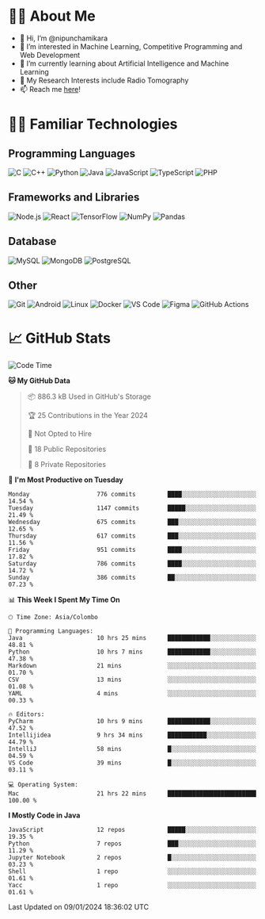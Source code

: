 # 🙋‍♂️ About Me
- 👋 Hi, I’m @nipunchamikara
- 👀 I’m interested in Machine Learning, Competitive Programming and Web Development
- 🌱 I’m currently learning about Artificial Intelligence and Machine Learning
- 📜 My Research Interests include Radio Tomography
- 📫 Reach me [here](mailto:nipunchamikara@yahoo.com)!

# 👨‍💻 Familiar Technologies

## Programming Languages
![C](https://img.icons8.com/color/48/000000/c-programming.png "C")
![C++](https://img.icons8.com/color/48/000000/c-plus-plus-logo.png "C++")
![Python](https://img.icons8.com/color/48/000000/python.png "Python")
![Java](https://img.icons8.com/color/48/000000/java-coffee-cup-logo.png "Java")
![JavaScript](https://img.icons8.com/color/48/000000/javascript.png "JavaScript")
![TypeScript](https://img.icons8.com/color/48/000000/typescript.png "TypeScript")
![PHP](https://img.icons8.com/officel/48/000000/php-logo.png "PHP")

## Frameworks and Libraries
![Node.js](https://img.icons8.com/color/48/000000/nodejs.png "Node.js")
![React](https://img.icons8.com/officel/48/000000/react.png "React")
![TensorFlow](https://img.icons8.com/color/48/000000/tensorflow.png "TensorFlow")
![NumPy](https://img.icons8.com/color/48/000000/numpy.png "NumPy")
![Pandas](https://img.icons8.com/color/48/000000/pandas.png "Pandas")

## Database
![MySQL](https://img.icons8.com/color/48/000000/mysql-logo.png "MySQL")
![MongoDB](https://img.icons8.com/color/48/000000/mongodb.png "MongoDB")
![PostgreSQL](https://img.icons8.com/color/48/000000/postgreesql.png "PostgreSQL")

## Other
![Git](https://img.icons8.com/color/48/000000/git.png "Git")
![Android](https://img.icons8.com/color/48/000000/android-os.png "Android")
![Linux](https://img.icons8.com/color/48/000000/linux.png "Linux")
![Docker](https://img.icons8.com/color/48/000000/docker.png "Docker")
![VS Code](https://img.icons8.com/color/48/000000/visual-studio-code-2019.png "VS Code")
![Figma](https://img.icons8.com/color/48/000000/figma.png "Figma")
![GitHub Actions](https://img.icons8.com/color/48/000000/github.png "GitHub Actions")

# 📈 GitHub Stats

<!--START_SECTION:waka-->
![Code Time](http://img.shields.io/badge/Code%20Time-336%20hrs%2025%20mins-blue)

**🐱 My GitHub Data** 

> 📦 886.3 kB Used in GitHub's Storage 
 > 
> 🏆 25 Contributions in the Year 2024
 > 
> 🚫 Not Opted to Hire
 > 
> 📜 18 Public Repositories 
 > 
> 🔑 8 Private Repositories 
 > 
📅 **I'm Most Productive on Tuesday** 

```text
Monday                   776 commits         ████░░░░░░░░░░░░░░░░░░░░░   14.54 % 
Tuesday                  1147 commits        █████░░░░░░░░░░░░░░░░░░░░   21.49 % 
Wednesday                675 commits         ███░░░░░░░░░░░░░░░░░░░░░░   12.65 % 
Thursday                 617 commits         ███░░░░░░░░░░░░░░░░░░░░░░   11.56 % 
Friday                   951 commits         ████░░░░░░░░░░░░░░░░░░░░░   17.82 % 
Saturday                 786 commits         ████░░░░░░░░░░░░░░░░░░░░░   14.72 % 
Sunday                   386 commits         ██░░░░░░░░░░░░░░░░░░░░░░░   07.23 % 
```


📊 **This Week I Spent My Time On** 

```text
🕑︎ Time Zone: Asia/Colombo

💬 Programming Languages: 
Java                     10 hrs 25 mins      ████████████░░░░░░░░░░░░░   48.81 % 
Python                   10 hrs 7 mins       ████████████░░░░░░░░░░░░░   47.38 % 
Markdown                 21 mins             ░░░░░░░░░░░░░░░░░░░░░░░░░   01.70 % 
CSV                      13 mins             ░░░░░░░░░░░░░░░░░░░░░░░░░   01.08 % 
YAML                     4 mins              ░░░░░░░░░░░░░░░░░░░░░░░░░   00.33 % 

🔥 Editors: 
PyCharm                  10 hrs 9 mins       ████████████░░░░░░░░░░░░░   47.52 % 
Intellijidea             9 hrs 34 mins       ███████████░░░░░░░░░░░░░░   44.79 % 
IntelliJ                 58 mins             █░░░░░░░░░░░░░░░░░░░░░░░░   04.59 % 
VS Code                  39 mins             █░░░░░░░░░░░░░░░░░░░░░░░░   03.11 % 

💻 Operating System: 
Mac                      21 hrs 22 mins      █████████████████████████   100.00 % 
```

**I Mostly Code in Java** 

```text
JavaScript               12 repos            █████░░░░░░░░░░░░░░░░░░░░   19.35 % 
Python                   7 repos             ███░░░░░░░░░░░░░░░░░░░░░░   11.29 % 
Jupyter Notebook         2 repos             █░░░░░░░░░░░░░░░░░░░░░░░░   03.23 % 
Shell                    1 repo              ░░░░░░░░░░░░░░░░░░░░░░░░░   01.61 % 
Yacc                     1 repo              ░░░░░░░░░░░░░░░░░░░░░░░░░   01.61 % 
```




 Last Updated on 09/01/2024 18:36:02 UTC
<!--END_SECTION:waka-->

